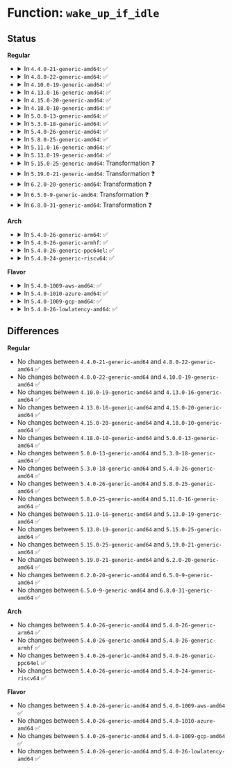 # Function: <code>wake_up_if_idle</code>

## Status
<b>Regular</b>
<ul>
<li>
<details>
<summary>In <code>4.4.0-21-generic-amd64</code>: ✅</summary>

```c
void wake_up_if_idle(int cpu)
```

```json
{
  "name": "wake_up_if_idle",
  "collision_type": "Unique Global",
  "inline_type": "No",
  "funcs": [
    {
      "addr": 18446744071579551408,
      "name": "wake_up_if_idle",
      "external": true,
      "loc": "kernel/sched/core.c:1859",
      "file": "kernel/sched/core.c",
      "inline": "seen, unknown",
      "caller_inline": [],
      "caller_func": [
        "kernel/smp.c:wake_up_all_idle_cpus"
      ]
    }
  ],
  "symbols": [
    {
      "addr": 18446744071579551408,
      "name": "wake_up_if_idle",
      "section": ".text",
      "bind": "STB_GLOBAL",
      "size": 220
    }
  ]
}
```
</details>
</li>
<li>
<details>
<summary>In <code>4.8.0-22-generic-amd64</code>: ✅</summary>

```c
void wake_up_if_idle(int cpu)
```

```json
{
  "name": "wake_up_if_idle",
  "collision_type": "Unique Global",
  "inline_type": "No",
  "funcs": [
    {
      "addr": 18446744071579561936,
      "name": "wake_up_if_idle",
      "external": true,
      "loc": "kernel/sched/core.c:1841",
      "file": "kernel/sched/core.c",
      "inline": "seen, unknown",
      "caller_inline": [],
      "caller_func": [
        "kernel/smp.c:wake_up_all_idle_cpus"
      ]
    }
  ],
  "symbols": [
    {
      "addr": 18446744071579561936,
      "name": "wake_up_if_idle",
      "section": ".text",
      "bind": "STB_GLOBAL",
      "size": 213
    }
  ]
}
```
</details>
</li>
<li>
<details>
<summary>In <code>4.10.0-19-generic-amd64</code>: ✅</summary>

```c
void wake_up_if_idle(int cpu)
```

```json
{
  "name": "wake_up_if_idle",
  "collision_type": "Unique Global",
  "inline_type": "No",
  "funcs": [
    {
      "addr": 18446744071579586816,
      "name": "wake_up_if_idle",
      "external": true,
      "loc": "kernel/sched/core.c:1851",
      "file": "kernel/sched/core.c",
      "inline": "seen, unknown",
      "caller_inline": [],
      "caller_func": [
        "kernel/smp.c:wake_up_all_idle_cpus"
      ]
    }
  ],
  "symbols": [
    {
      "addr": 18446744071579586816,
      "name": "wake_up_if_idle",
      "section": ".text",
      "bind": "STB_GLOBAL",
      "size": 234
    }
  ]
}
```
</details>
</li>
<li>
<details>
<summary>In <code>4.13.0-16-generic-amd64</code>: ✅</summary>

```c
void wake_up_if_idle(int cpu)
```

```json
{
  "name": "wake_up_if_idle",
  "collision_type": "Unique Global",
  "inline_type": "No",
  "funcs": [
    {
      "addr": 18446744071579571072,
      "name": "wake_up_if_idle",
      "external": true,
      "loc": "kernel/sched/core.c:1802",
      "file": "kernel/sched/core.c",
      "inline": "seen, unknown",
      "caller_inline": [],
      "caller_func": [
        "kernel/smp.c:wake_up_all_idle_cpus"
      ]
    }
  ],
  "symbols": [
    {
      "addr": 18446744071579571072,
      "name": "wake_up_if_idle",
      "section": ".text",
      "bind": "STB_GLOBAL",
      "size": 230
    }
  ]
}
```
</details>
</li>
<li>
<details>
<summary>In <code>4.15.0-20-generic-amd64</code>: ✅</summary>

```c
void wake_up_if_idle(int cpu)
```

```json
{
  "name": "wake_up_if_idle",
  "collision_type": "Unique Global",
  "inline_type": "No",
  "funcs": [
    {
      "addr": 18446744071579600816,
      "name": "wake_up_if_idle",
      "external": true,
      "loc": "kernel/sched/core.c:1821",
      "file": "kernel/sched/core.c",
      "inline": "seen, unknown",
      "caller_inline": [],
      "caller_func": [
        "kernel/smp.c:wake_up_all_idle_cpus"
      ]
    }
  ],
  "symbols": [
    {
      "addr": 18446744071579600816,
      "name": "wake_up_if_idle",
      "section": ".text",
      "bind": "STB_GLOBAL",
      "size": 239
    }
  ]
}
```
</details>
</li>
<li>
<details>
<summary>In <code>4.18.0-10-generic-amd64</code>: ✅</summary>

```c
void wake_up_if_idle(int cpu)
```

```json
{
  "name": "wake_up_if_idle",
  "collision_type": "Unique Global",
  "inline_type": "No",
  "funcs": [
    {
      "addr": 18446744071579632288,
      "name": "wake_up_if_idle",
      "external": true,
      "loc": "kernel/sched/core.c:1817",
      "file": "kernel/sched/core.c",
      "inline": "seen, unknown",
      "caller_inline": [],
      "caller_func": [
        "kernel/smp.c:wake_up_all_idle_cpus"
      ]
    }
  ],
  "symbols": [
    {
      "addr": 18446744071579632288,
      "name": "wake_up_if_idle",
      "section": ".text",
      "bind": "STB_GLOBAL",
      "size": 242
    }
  ]
}
```
</details>
</li>
<li>
<details>
<summary>In <code>5.0.0-13-generic-amd64</code>: ✅</summary>

```c
void wake_up_if_idle(int cpu)
```

```json
{
  "name": "wake_up_if_idle",
  "collision_type": "Unique Global",
  "inline_type": "No",
  "funcs": [
    {
      "addr": 18446744071579670032,
      "name": "wake_up_if_idle",
      "external": true,
      "loc": "kernel/sched/core.c:1815",
      "file": "kernel/sched/core.c",
      "inline": "seen, unknown",
      "caller_inline": [],
      "caller_func": [
        "kernel/smp.c:wake_up_all_idle_cpus"
      ]
    }
  ],
  "symbols": [
    {
      "addr": 18446744071579670032,
      "name": "wake_up_if_idle",
      "section": ".text",
      "bind": "STB_GLOBAL",
      "size": 242
    }
  ]
}
```
</details>
</li>
<li>
<details>
<summary>In <code>5.3.0-18-generic-amd64</code>: ✅</summary>

```c
void wake_up_if_idle(int cpu)
```

```json
{
  "name": "wake_up_if_idle",
  "collision_type": "Unique Global",
  "inline_type": "No",
  "funcs": [
    {
      "addr": 18446744071579701824,
      "name": "wake_up_if_idle",
      "external": true,
      "loc": "kernel/sched/core.c:2245",
      "file": "kernel/sched/core.c",
      "inline": "seen, unknown",
      "caller_inline": [],
      "caller_func": [
        "kernel/smp.c:wake_up_all_idle_cpus"
      ]
    }
  ],
  "symbols": [
    {
      "addr": 18446744071579701824,
      "name": "wake_up_if_idle",
      "section": ".text",
      "bind": "STB_GLOBAL",
      "size": 249
    }
  ]
}
```
</details>
</li>
<li>
<details>
<summary>In <code>5.4.0-26-generic-amd64</code>: ✅</summary>

```c
void wake_up_if_idle(int cpu)
```

```json
{
  "name": "wake_up_if_idle",
  "collision_type": "Unique Global",
  "inline_type": "No",
  "funcs": [
    {
      "addr": 18446744071579742704,
      "name": "wake_up_if_idle",
      "external": true,
      "loc": "kernel/sched/core.c:2365",
      "file": "kernel/sched/core.c",
      "inline": "seen, unknown",
      "caller_inline": [],
      "caller_func": [
        "kernel/smp.c:wake_up_all_idle_cpus"
      ]
    }
  ],
  "symbols": [
    {
      "addr": 18446744071579742704,
      "name": "wake_up_if_idle",
      "section": ".text",
      "bind": "STB_GLOBAL",
      "size": 249
    }
  ]
}
```
</details>
</li>
<li>
<details>
<summary>In <code>5.8.0-25-generic-amd64</code>: ✅</summary>

```c
void wake_up_if_idle(int cpu)
```

```json
{
  "name": "wake_up_if_idle",
  "collision_type": "Unique Global",
  "inline_type": "No",
  "funcs": [
    {
      "addr": 18446744071579778896,
      "name": "wake_up_if_idle",
      "external": true,
      "loc": "kernel/sched/core.c:2417",
      "file": "kernel/sched/core.c",
      "inline": "seen, unknown",
      "caller_inline": [],
      "caller_func": [
        "kernel/smp.c:wake_up_all_idle_cpus"
      ]
    }
  ],
  "symbols": [
    {
      "addr": 18446744071579778896,
      "name": "wake_up_if_idle",
      "section": ".text",
      "bind": "STB_GLOBAL",
      "size": 260
    }
  ]
}
```
</details>
</li>
<li>
<details>
<summary>In <code>5.11.0-16-generic-amd64</code>: ✅</summary>

```c
void wake_up_if_idle(int cpu)
```

```json
{
  "name": "wake_up_if_idle",
  "collision_type": "Unique Global",
  "inline_type": "No",
  "funcs": [
    {
      "addr": 18446744071579769184,
      "name": "wake_up_if_idle",
      "external": true,
      "loc": "kernel/sched/core.c:3096",
      "file": "kernel/sched/core.c",
      "inline": "seen, unknown",
      "caller_inline": [],
      "caller_func": [
        "kernel/smp.c:wake_up_all_idle_cpus"
      ]
    }
  ],
  "symbols": [
    {
      "addr": 18446744071579769184,
      "name": "wake_up_if_idle",
      "section": ".text",
      "bind": "STB_GLOBAL",
      "size": 317
    }
  ]
}
```
</details>
</li>
<li>
<details>
<summary>In <code>5.13.0-19-generic-amd64</code>: ✅</summary>

```c
void wake_up_if_idle(int cpu)
```

```json
{
  "name": "wake_up_if_idle",
  "collision_type": "Unique Global",
  "inline_type": "No",
  "funcs": [
    {
      "addr": 18446744071579776880,
      "name": "wake_up_if_idle",
      "external": true,
      "loc": "kernel/sched/core.c:3117",
      "file": "kernel/sched/core.c",
      "inline": "seen, unknown",
      "caller_inline": [],
      "caller_func": [
        "kernel/smp.c:wake_up_all_idle_cpus"
      ]
    }
  ],
  "symbols": [
    {
      "addr": 18446744071579776880,
      "name": "wake_up_if_idle",
      "section": ".text",
      "bind": "STB_GLOBAL",
      "size": 317
    }
  ]
}
```
</details>
</li>
<li>
<details>
<summary>In <code>5.15.0-25-generic-amd64</code>: Transformation ❓</summary>

```c
void wake_up_if_idle(int cpu)
```

```json
{
  "name": "wake_up_if_idle",
  "collision_type": "Unique Global",
  "inline_type": "No",
  "funcs": [
    {
      "addr": 0,
      "name": "wake_up_if_idle",
      "external": true,
      "loc": "kernel/sched/core.c:3684",
      "file": "kernel/sched/core.c",
      "inline": "seen, unknown",
      "caller_inline": [],
      "caller_func": [
        "kernel/smp.c:wake_up_all_idle_cpus"
      ]
    }
  ],
  "symbols": [
    {
      "addr": 18446744071592107707,
      "name": "wake_up_if_idle.cold",
      "section": ".text",
      "bind": "STB_LOCAL",
      "size": 21
    },
    {
      "addr": 18446744071579869952,
      "name": "wake_up_if_idle",
      "section": ".text",
      "bind": "STB_GLOBAL",
      "size": 386
    }
  ]
}
```
</details>
</li>
<li>
<details>
<summary>In <code>5.19.0-21-generic-amd64</code>: Transformation ❓</summary>

```c
void wake_up_if_idle(int cpu)
```

```json
{
  "name": "wake_up_if_idle",
  "collision_type": "Unique Global",
  "inline_type": "No",
  "funcs": [
    {
      "addr": 0,
      "name": "wake_up_if_idle",
      "external": true,
      "loc": "kernel/sched/core.c:3783",
      "file": "kernel/sched/core.c",
      "inline": "seen, unknown",
      "caller_inline": [],
      "caller_func": [
        "kernel/livepatch/transition.c:klp_try_complete_transition",
        "kernel/smp.c:wake_up_all_idle_cpus"
      ]
    }
  ],
  "symbols": [
    {
      "addr": 18446744071593875472,
      "name": "wake_up_if_idle.cold",
      "section": ".text",
      "bind": "STB_LOCAL",
      "size": 21
    },
    {
      "addr": 18446744071579986192,
      "name": "wake_up_if_idle",
      "section": ".text",
      "bind": "STB_GLOBAL",
      "size": 258
    }
  ]
}
```
</details>
</li>
<li>
<details>
<summary>In <code>6.2.0-20-generic-amd64</code>: Transformation ❓</summary>

```c
void wake_up_if_idle(int cpu)
```

```json
{
  "name": "wake_up_if_idle",
  "collision_type": "Unique Global",
  "inline_type": "No",
  "funcs": [
    {
      "addr": 0,
      "name": "wake_up_if_idle",
      "external": true,
      "loc": "kernel/sched/core.c:3847",
      "file": "kernel/sched/core.c",
      "inline": "seen, unknown",
      "caller_inline": [],
      "caller_func": [
        "kernel/livepatch/transition.c:klp_try_complete_transition",
        "kernel/smp.c:wake_up_all_idle_cpus"
      ]
    }
  ],
  "symbols": [
    {
      "addr": 18446744071595977682,
      "name": "wake_up_if_idle.cold",
      "section": ".text",
      "bind": "STB_LOCAL",
      "size": 21
    },
    {
      "addr": 18446744071580147264,
      "name": "wake_up_if_idle",
      "section": ".text",
      "bind": "STB_GLOBAL",
      "size": 266
    }
  ]
}
```
</details>
</li>
<li>
<details>
<summary>In <code>6.5.0-9-generic-amd64</code>: Transformation ❓</summary>

```c
void wake_up_if_idle(int cpu)
```

```json
{
  "name": "wake_up_if_idle",
  "collision_type": "Unique Global",
  "inline_type": "No",
  "funcs": [
    {
      "addr": 0,
      "name": "wake_up_if_idle",
      "external": true,
      "loc": "kernel/sched/core.c:3928",
      "file": "kernel/sched/core.c",
      "inline": "seen, unknown",
      "caller_inline": [],
      "caller_func": [
        "kernel/livepatch/transition.c:klp_try_complete_transition",
        "kernel/smp.c:wake_up_all_idle_cpus"
      ]
    }
  ],
  "symbols": [
    {
      "addr": 18446744071596495390,
      "name": "wake_up_if_idle.cold",
      "section": ".text",
      "bind": "STB_LOCAL",
      "size": 21
    },
    {
      "addr": 18446744071580199248,
      "name": "wake_up_if_idle",
      "section": ".text",
      "bind": "STB_GLOBAL",
      "size": 287
    }
  ]
}
```
</details>
</li>
<li>
<details>
<summary>In <code>6.8.0-31-generic-amd64</code>: Transformation ❓</summary>

```c
void wake_up_if_idle(int cpu)
```

```json
{
  "name": "wake_up_if_idle",
  "collision_type": "Unique Global",
  "inline_type": "No",
  "funcs": [
    {
      "addr": 0,
      "name": "wake_up_if_idle",
      "external": true,
      "loc": "kernel/sched/core.c:3946",
      "file": "kernel/sched/core.c",
      "inline": "seen, unknown",
      "caller_inline": [],
      "caller_func": [
        "kernel/livepatch/transition.c:klp_try_complete_transition",
        "kernel/smp.c:wake_up_all_idle_cpus"
      ]
    }
  ],
  "symbols": [
    {
      "addr": 18446744071597392257,
      "name": "wake_up_if_idle.cold",
      "section": ".text",
      "bind": "STB_LOCAL",
      "size": 21
    },
    {
      "addr": 18446744071580247232,
      "name": "wake_up_if_idle",
      "section": ".text",
      "bind": "STB_GLOBAL",
      "size": 271
    }
  ]
}
```
</details>
</li>
</ul>
<b>Arch</b>
<ul>
<li>
<details>
<summary>In <code>5.4.0-26-generic-arm64</code>: ✅</summary>

```c
void wake_up_if_idle(int cpu)
```

```json
{
  "name": "wake_up_if_idle",
  "collision_type": "Unique Global",
  "inline_type": "No",
  "funcs": [
    {
      "addr": 18446603336490921696,
      "name": "wake_up_if_idle",
      "external": true,
      "loc": "kernel/sched/core.c:2365",
      "file": "kernel/sched/core.c",
      "inline": "seen, unknown",
      "caller_inline": [],
      "caller_func": [
        "kernel/smp.c:wake_up_all_idle_cpus"
      ]
    }
  ],
  "symbols": [
    {
      "addr": 18446603336490921696,
      "name": "wake_up_if_idle",
      "section": ".text",
      "bind": "STB_GLOBAL",
      "size": 200
    }
  ]
}
```
</details>
</li>
<li>
<details>
<summary>In <code>5.4.0-26-generic-armhf</code>: ✅</summary>

```c
void wake_up_if_idle(int cpu)
```

```json
{
  "name": "wake_up_if_idle",
  "collision_type": "Unique Global",
  "inline_type": "No",
  "funcs": [
    {
      "addr": 3224938732,
      "name": "wake_up_if_idle",
      "external": true,
      "loc": "kernel/sched/core.c:2365",
      "file": "kernel/sched/core.c",
      "inline": "seen, unknown",
      "caller_inline": [],
      "caller_func": [
        "kernel/smp.c:wake_up_all_idle_cpus"
      ]
    }
  ],
  "symbols": [
    {
      "addr": 3224938732,
      "name": "wake_up_if_idle",
      "section": ".text",
      "bind": "STB_GLOBAL",
      "size": 136
    }
  ]
}
```
</details>
</li>
<li>
<details>
<summary>In <code>5.4.0-26-generic-ppc64el</code>: ✅</summary>

```c
void wake_up_if_idle(int cpu)
```

```json
{
  "name": "wake_up_if_idle",
  "collision_type": "Unique Global",
  "inline_type": "No",
  "funcs": [
    {
      "addr": 13835058055283772016,
      "name": "wake_up_if_idle",
      "external": true,
      "loc": "kernel/sched/core.c:2365",
      "file": "kernel/sched/core.c",
      "inline": "seen, unknown",
      "caller_inline": [],
      "caller_func": [
        "kernel/smp.c:wake_up_all_idle_cpus"
      ]
    }
  ],
  "symbols": [
    {
      "addr": 13835058055283772016,
      "name": "wake_up_if_idle",
      "section": ".text",
      "bind": "STB_GLOBAL",
      "size": 376
    }
  ]
}
```
</details>
</li>
<li>
<details>
<summary>In <code>5.4.0-24-generic-riscv64</code>: ✅</summary>

```c
void wake_up_if_idle(int cpu)
```

```json
{
  "name": "wake_up_if_idle",
  "collision_type": "Unique Global",
  "inline_type": "No",
  "funcs": [
    {
      "addr": 18446743936271558064,
      "name": "wake_up_if_idle",
      "external": true,
      "loc": "kernel/sched/core.c:2365",
      "file": "kernel/sched/core.c",
      "inline": "seen, unknown",
      "caller_inline": [],
      "caller_func": [
        "kernel/smp.c:wake_up_all_idle_cpus"
      ]
    }
  ],
  "symbols": [
    {
      "addr": 18446743936271558064,
      "name": "wake_up_if_idle",
      "section": ".text",
      "bind": "STB_GLOBAL",
      "size": 156
    }
  ]
}
```
</details>
</li>
</ul>
<b>Flavor</b>
<ul>
<li>
<details>
<summary>In <code>5.4.0-1009-aws-amd64</code>: ✅</summary>

```c
void wake_up_if_idle(int cpu)
```

```json
{
  "name": "wake_up_if_idle",
  "collision_type": "Unique Global",
  "inline_type": "No",
  "funcs": [
    {
      "addr": 18446744071579719328,
      "name": "wake_up_if_idle",
      "external": true,
      "loc": "kernel/sched/core.c:2365",
      "file": "kernel/sched/core.c",
      "inline": "seen, unknown",
      "caller_inline": [],
      "caller_func": [
        "kernel/smp.c:wake_up_all_idle_cpus"
      ]
    }
  ],
  "symbols": [
    {
      "addr": 18446744071579719328,
      "name": "wake_up_if_idle",
      "section": ".text",
      "bind": "STB_GLOBAL",
      "size": 249
    }
  ]
}
```
</details>
</li>
<li>
<details>
<summary>In <code>5.4.0-1010-azure-amd64</code>: ✅</summary>

```c
void wake_up_if_idle(int cpu)
```

```json
{
  "name": "wake_up_if_idle",
  "collision_type": "Unique Global",
  "inline_type": "No",
  "funcs": [
    {
      "addr": 18446744071579647216,
      "name": "wake_up_if_idle",
      "external": true,
      "loc": "kernel/sched/core.c:2365",
      "file": "kernel/sched/core.c",
      "inline": "seen, unknown",
      "caller_inline": [],
      "caller_func": [
        "kernel/smp.c:wake_up_all_idle_cpus"
      ]
    }
  ],
  "symbols": [
    {
      "addr": 18446744071579647216,
      "name": "wake_up_if_idle",
      "section": ".text",
      "bind": "STB_GLOBAL",
      "size": 249
    }
  ]
}
```
</details>
</li>
<li>
<details>
<summary>In <code>5.4.0-1009-gcp-amd64</code>: ✅</summary>

```c
void wake_up_if_idle(int cpu)
```

```json
{
  "name": "wake_up_if_idle",
  "collision_type": "Unique Global",
  "inline_type": "No",
  "funcs": [
    {
      "addr": 18446744071579706592,
      "name": "wake_up_if_idle",
      "external": true,
      "loc": "kernel/sched/core.c:2365",
      "file": "kernel/sched/core.c",
      "inline": "seen, unknown",
      "caller_inline": [],
      "caller_func": [
        "kernel/smp.c:wake_up_all_idle_cpus"
      ]
    }
  ],
  "symbols": [
    {
      "addr": 18446744071579706592,
      "name": "wake_up_if_idle",
      "section": ".text",
      "bind": "STB_GLOBAL",
      "size": 249
    }
  ]
}
```
</details>
</li>
<li>
<details>
<summary>In <code>5.4.0-26-lowlatency-amd64</code>: ✅</summary>

```c
void wake_up_if_idle(int cpu)
```

```json
{
  "name": "wake_up_if_idle",
  "collision_type": "Unique Global",
  "inline_type": "No",
  "funcs": [
    {
      "addr": 18446744071579750256,
      "name": "wake_up_if_idle",
      "external": true,
      "loc": "kernel/sched/core.c:2365",
      "file": "kernel/sched/core.c",
      "inline": "seen, unknown",
      "caller_inline": [],
      "caller_func": [
        "kernel/smp.c:wake_up_all_idle_cpus"
      ]
    }
  ],
  "symbols": [
    {
      "addr": 18446744071579750256,
      "name": "wake_up_if_idle",
      "section": ".text",
      "bind": "STB_GLOBAL",
      "size": 274
    }
  ]
}
```
</details>
</li>
</ul>

## Differences
<b>Regular</b>
<ul>
<li>
No changes between <code>4.4.0-21-generic-amd64</code> and <code>4.8.0-22-generic-amd64</code> ✅
</li>
<li>
No changes between <code>4.8.0-22-generic-amd64</code> and <code>4.10.0-19-generic-amd64</code> ✅
</li>
<li>
No changes between <code>4.10.0-19-generic-amd64</code> and <code>4.13.0-16-generic-amd64</code> ✅
</li>
<li>
No changes between <code>4.13.0-16-generic-amd64</code> and <code>4.15.0-20-generic-amd64</code> ✅
</li>
<li>
No changes between <code>4.15.0-20-generic-amd64</code> and <code>4.18.0-10-generic-amd64</code> ✅
</li>
<li>
No changes between <code>4.18.0-10-generic-amd64</code> and <code>5.0.0-13-generic-amd64</code> ✅
</li>
<li>
No changes between <code>5.0.0-13-generic-amd64</code> and <code>5.3.0-18-generic-amd64</code> ✅
</li>
<li>
No changes between <code>5.3.0-18-generic-amd64</code> and <code>5.4.0-26-generic-amd64</code> ✅
</li>
<li>
No changes between <code>5.4.0-26-generic-amd64</code> and <code>5.8.0-25-generic-amd64</code> ✅
</li>
<li>
No changes between <code>5.8.0-25-generic-amd64</code> and <code>5.11.0-16-generic-amd64</code> ✅
</li>
<li>
No changes between <code>5.11.0-16-generic-amd64</code> and <code>5.13.0-19-generic-amd64</code> ✅
</li>
<li>
No changes between <code>5.13.0-19-generic-amd64</code> and <code>5.15.0-25-generic-amd64</code> ✅
</li>
<li>
No changes between <code>5.15.0-25-generic-amd64</code> and <code>5.19.0-21-generic-amd64</code> ✅
</li>
<li>
No changes between <code>5.19.0-21-generic-amd64</code> and <code>6.2.0-20-generic-amd64</code> ✅
</li>
<li>
No changes between <code>6.2.0-20-generic-amd64</code> and <code>6.5.0-9-generic-amd64</code> ✅
</li>
<li>
No changes between <code>6.5.0-9-generic-amd64</code> and <code>6.8.0-31-generic-amd64</code> ✅
</li>
</ul>
<b>Arch</b>
<ul>
<li>
No changes between <code>5.4.0-26-generic-amd64</code> and <code>5.4.0-26-generic-arm64</code> ✅
</li>
<li>
No changes between <code>5.4.0-26-generic-amd64</code> and <code>5.4.0-26-generic-armhf</code> ✅
</li>
<li>
No changes between <code>5.4.0-26-generic-amd64</code> and <code>5.4.0-26-generic-ppc64el</code> ✅
</li>
<li>
No changes between <code>5.4.0-26-generic-amd64</code> and <code>5.4.0-24-generic-riscv64</code> ✅
</li>
</ul>
<b>Flavor</b>
<ul>
<li>
No changes between <code>5.4.0-26-generic-amd64</code> and <code>5.4.0-1009-aws-amd64</code> ✅
</li>
<li>
No changes between <code>5.4.0-26-generic-amd64</code> and <code>5.4.0-1010-azure-amd64</code> ✅
</li>
<li>
No changes between <code>5.4.0-26-generic-amd64</code> and <code>5.4.0-1009-gcp-amd64</code> ✅
</li>
<li>
No changes between <code>5.4.0-26-generic-amd64</code> and <code>5.4.0-26-lowlatency-amd64</code> ✅
</li>
</ul>
